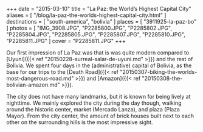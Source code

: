 +++
date    = "2015-03-10"
title   = "La Paz: the World’s Highest Capital City"
aliases = [ "/blog/la-paz-the-worlds-highest-capital-city.html" ]
destinations = [ "south-america", "bolivia" ]
places  = [ "3911925-la-paz-bo" ]
photos  = [
  "IMG_3908.JPG", "P2285800.JPG", "P2285802.JPG", "P2285804.JPG", "P2285805.JPG",
  "P2285807.JPG", "P2285810.JPG", "P2285811.JPG"
]
cover = "P2285811.JPG"
+++

Our first impression of La Paz was that is was quite modern compared to [Uyuni]({{< ref "20150228-surreal-salar-de-uyuni.md" >}}) and the rest of Bolivia. We spent four days in the (administrative) capital of Bolivia, as the base for our trips to the [Death Road]({{< ref "20150307-biking-the-worlds-most-dangerous-road.md" >}}) and [Amazon]({{< ref "20150308-the-bolivian-amazon.md" >}}).

<!--more-->
The city does not have many landmarks, but it is known for being lively at nighttime. We mainly explored the city during the day though, walking around the historic center, market (Mercado Lanza), and plaza (Plaza Mayor). From the city center, the amount of brick houses built next to each other on the surrounding hills is the most impressive sight.